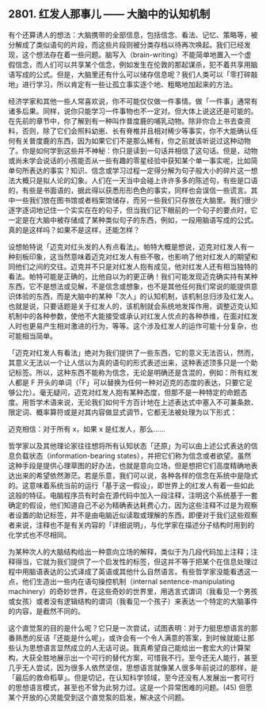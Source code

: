 ## 2801. 红发人那事儿 —— 大脑中的认知机制

有个还算诱人的想法：大脑携带的全部信息，包括信念、看法、记忆、策略等，被分解成了类似语句的片段，而这些片段则被分类存档以待再次唤起。我们已经发现，这个想法存在着一些问题。脑写入（brain-writing）不能简单地置入一个虚假信念，而人们可以共享某个信念，例如发生在伦敦的那起谋杀，犯不着共享用脑语写成的公式。但是，大脑里还有什么可以储存信息呢？我们人类可以「零打碎敲地」进行学习，所以肯定有一些让孤立事实逐个地、粗略地加起来的方法。

经济学家和其他一些人常喜欢说，你不可能仅仅做一件事情。做「一件事」通常有诸多后果。同样，说你只能学习一件事物也不一定对。但大体上说这还是可能的。在先前的章节中，你了解到有一种叫作普度鹿的哺乳动物。除非你合上书去查资料，否则，除了它们会照料幼崽、长有脊椎并且相对稀少等事实，你不大能确认任何有关普度鹿的东西，因为如果它们不是那么稀有，你之前就该听说过这种动物了。你是如何学到这些并不神秘：你只是读到一句话并相信了这句话。但是，动物或尚未学会说话的小孩能否从一些有趣的零星经验中获知某个单一事实呢，比如简单句所表达的事实？知识、信念或学习过程一定得分解为句子般大小的碎片这一想法大概只是拟人论的幻象。人们在一天当中会碰上许许多多的陈述句，有些是口语的，有些是书面语的，据此得以获悉形形色色的事实，同样也会误信一些谎言。其中一些我们放在图书馆或者档案馆储存，而另一些我们只存放在大脑里。我们很少逐字逐词地记住一个实实在在的句子，但当我们记下眼前的一个句子的要点时，它一定是在大脑中被存储成了某种类似句子的东西，例如，一段用脑语写成的公式。真的是这样吗？如果不是这样，还能怎样？

设想帕特说「迈克对红头发的人有点看法」。帕特大概是想说，迈克对红发人有一种刻板印象，这当然意味着迈克对红发人有些不敬，也影响了他对红发人的期望和同他们之间的交往。迈克并不只是对红发人抱有成见，他对红发人还有相当独特的看法。帕特可能是正确的，比他自以为的更正确！我们可能发现迈克确实持有某种东西，它不是想法或见解，不是信念或想象，也不是其他任何我们常说的能提供意识体验的东西，而是大脑中的某种「次人」的认知机制，该机制总归涉及红发人。也就是说，只要话题是关于红发人的，该机制就会系统地发挥作用，调整迈克认知机制中的各种参数，使他不大能接受或承认对红发人优点的各种恭维，在面对红发人时也更易产生相对激进的行为，等等。这个涉及红发人的运作可能十分复杂，也可能相当简单。

「迈克对红发人有看法」绝对为我们提供了一些东西，它的意义无法否认，然而，其意义无法以一个让人信以为真的语句的形式表述出来，这种表述顶多只是一个助记标签。所以，这种东西不能称为信念，无论是明确还是含混的，例如：所有红发人都是 F 开头的单词（「F」可以替换为任何一种对迈克的态度的表达，只要它足够公允）。毫无疑问，迈克对红发人抱有某种态度，但那不是一种特定的命题态度。用哲学术语来说，无论我们如何千方百计地在上述表达式中塞入不可兼条款、限定词、概率算符或是对其内容做显式调节，它都无法被处理为以下形式：

迈克相信：对于所有 x，如果 x 是红发人，那么……

哲学家以及其他理论家往往想将所有认知状态「还原」为可以由上述公式表达的信息负载状态（information-bearing states），并把它们称为信念或者欲望。虽然这种手段是提供心理草图的好办法，也就是意向立场，但是想把它们高度精确地表达出来的希望依然渺茫。若是乐意，我们可以说，各种各样的信念在系统中是隐式的。这意味着系统当前的运行「基于这一假设」，即世界上的红发人有着一些如此这般的特征。电脑程序员有时会在源代码中加入一段注释，注明这个系统基于一套确定的假设，他们知道自己不必为精确表达耗费心力，因为这些注释不过是为观察者设置的助记标签，并不是由电脑近似读取或理解的东西，即便对于我们这些观察者来说，注释也不是有关内容的「详细说明」，与化学家在描述分子结构时用到的化学式也不尽相同。

为某种次人的大脑结构给出一种意向立场的解释，类似于为几段代码加上注释；注释得当，它就为我们提供了一个启发性的标签，但这并不等于把某个在信息处理过程中用脑语表达的公式译成了英语或其他什么自然语言。有些哲学家没能看透这一点，他们生造出一些内在语句操控机制（internal sentence-manipulating machinery）的奇妙世界，在这些奇妙的世界里，用选言式谓词（我看见一个男孩或女孩）或者没有逻辑结构的谓词（我看见一个孩子）来表达一个特定的大脑事件的内容，是截然不同的。

这个直觉泵的目的是什么呢？它只是一次尝试，试图表明：对于力挺思想语言的那番熟悉的反诘「还能是什么呢」，或许会有一个令人满意的答案，到时候就能让那些认为思想语言显然成立的人无话可说。我真希望自己能给出一套宏大的计算架构，大获全胜地展示出一个可行的替代方案，可惜我不行。至今还无人能行，甚至几乎无人尝试，因为很多人依然坚信，思想语言就像某人很多年前说过的那样，是「最后的救命稻草」。但是切记，在认知科学领域，至今还没有人发展出一套可行的思想语言模式，甚至也不曾为此努力过。这是一个异常困难的问题。(45) 但愿某个开放的心灵能受到这个直觉泵的启发，解决这个问题。